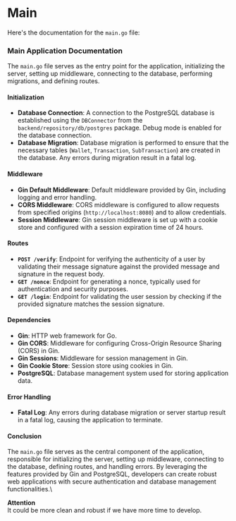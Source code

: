 # Main

Here's the documentation for the `main.go` file:

### Main Application Documentation

The `main.go` file serves as the entry point for the application, initializing the server, setting up middleware, connecting to the database, performing migrations, and defining routes.

#### Initialization

* **Database Connection**: A connection to the PostgreSQL database is established using the `DBConnector` from the `backend/repository/db/postgres` package. Debug mode is enabled for the database connection.
* **Database Migration**: Database migration is performed to ensure that the necessary tables (`Wallet`, `Transaction`, `SubTransaction`) are created in the database. Any errors during migration result in a fatal log.

#### Middleware

* **Gin Default Middleware**: Default middleware provided by Gin, including logging and error handling.
* **CORS Middleware**: CORS middleware is configured to allow requests from specified origins (`http://localhost:8080`) and to allow credentials.
* **Session Middleware**: Gin session middleware is set up with a cookie store and configured with a session expiration time of 24 hours.

#### Routes

* **`POST /verify`**: Endpoint for verifying the authenticity of a user by validating their message signature against the provided message and signature in the request body.
* **`GET /nonce`**: Endpoint for generating a nonce, typically used for authentication and security purposes.
* **`GET /login`**: Endpoint for validating the user session by checking if the provided signature matches the session signature.

#### Dependencies

* **Gin**: HTTP web framework for Go.
* **Gin CORS**: Middleware for configuring Cross-Origin Resource Sharing (CORS) in Gin.
* **Gin Sessions**: Middleware for session management in Gin.
* **Gin Cookie Store**: Session store using cookies in Gin.
* **PostgreSQL**: Database management system used for storing application data.

#### Error Handling

* **Fatal Log**: Any errors during database migration or server startup result in a fatal log, causing the application to terminate.

#### Conclusion

The `main.go` file serves as the central component of the application, responsible for initializing the server, setting up middleware, connecting to the database, defining routes, and handling errors. By leveraging the features provided by Gin and PostgreSQL, developers can create robust web applications with secure authentication and database management functionalities.\


**Attention**\
It could be more clean and robust if we have more time to develop.
